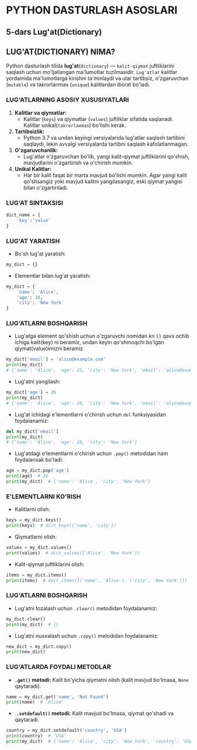 # PYTHON DASTURLASH ASOSLARI

## 5-dars Lug'at(Dictionary)

## LUG'AT(DICTIONARY) NIMA?

Python dasturlash tilida **lug'at**(`dictionary`) — `kalit-qiymat` juftliklarini saqlash uchun mo'ljallangan ma'lumotlar tuzilmasidir. `Lug'atlar` kalitlar yordamida ma'lumotlarga kirishni ta'minlaydi va ular tartibsiz, o'zgaruvchan (`mutable`) va takrorlanmas (`unique`) kalitlardan iborat bo'ladi.

### LUG'ATLARNING ASOSIY XUSUSIYATLARI
1. **Kalitlar va qiymatlar:**
    - Kalitlar (`keys`) va qiymatlar (`values`) juftliklar sifatida saqlanadi. Kalitlar unikal(`takrorlanmas`) bo'lishi kerak.
2. **Tartibsizlik:**
    - Python 3.7 va undan keyingi versiyalarida lug'atlar saqlash tartibini saqlaydi, lekin avvalgi versiyalarda tartibni saqlash kafolatlanmagan.
3. **O'zgaruvchanlik:**
    - Lug'atlar o'zgaruvchan bo'lib, yangi kalit-qiymat juftliklarini qo'shish, mavjudlarini o'zgartirish va o'chirish mumkin.
4. **Unikal Kalitlar:**
    - Har bir kalit faqat bir marta mavjud bo'lishi mumkin. Agar yangi kalit qo'shsangiz yoki mavjud kalitni yangilasangiz, eski qiymat yangisi bilan o'zgartiriladi.

### LUG'AT SINTAKSISI

```python
dict_name = {
    'key':'value'
}
```

### LUG'AT YARATISH
- Bo'sh lug'at yaratish:
```python
my_dict = {}
```

- Elementlar bilan lug'at yaratish:
```python
my_dict = {
    'name': 'Alice',
    'age': 30,
    'city': 'New York'
}
```

### LUG'ATLARNI BOSHQARISH

- Lug'atga element qo'shish uchun o'zgaruvchi nomidan kn `[]` qavs ochib ichiga kalit(key) ni beramiz, undan keyin qo'shmoqchi bo'lgan qiymat(value)imizni beramiz.
```python
my_dict['email'] = 'alice@example.com'
print(my_dict)
# {'name': 'Alice', 'age': 25, 'city': 'New York', 'email': 'alice@example.com'}
```

- Lug'atni yangilash:
```python
my_dict['age'] = 26
print(my_dict)
# {'name': 'Alice', 'age': 26, 'city': 'New York', 'email': 'alice@example.com'}
```
- Lug'at ichidagi e'lementlarni o'chirish uchun `del` funksiyasidan foydalanamiz:
```python
del my_dict['email']
print(my_dict)
# {'name': 'Alice', 'age': 26, 'city': 'New York'}
```
- Lug'atdagi e'lementlarni o'chirish uchun `.pop()` metodidan ham foydalansak bo'ladi:
```python
age = my_dict.pop('age')
print(age)  # 26
print(my_dict)  # {'name': 'Alice', 'city': 'New York'}
```

### E'LEMENTLARNI KO'RISH
- Kalitlarni olish:
```python
keys = my_dict.keys()
print(keys)  # dict_keys(['name', 'city'])
```
- Qiymatlarni olish:
```python
values = my_dict.values()
print(values)  # dict_values(['Alice', 'New York'])
```
- Kalit-qiymat juftliklarini olish:
```python
items = my_dict.items()
print(items)  # dict_items([('name', 'Alice'), ('city', 'New York')])
```

### LUG'ATLARNI BOSHQARISH

- Lug'atni tozalash uchun `.clear()` metodidan foydalanamiz:
```python
my_dict.clear()
print(my_dict)  # {}
```
- Lug'atni nusxalash uchun `.copy()` metodidan foydalanamiz:
```python
new_dict = my_dict.copy()
print(new_dict)
```

### LUG'ATLARDA FOYDALI METODLAR
- **`.get()` metodi:** Kalit bo'yicha qiymatni olish (kalit mavjud bo'lmasa, `None` qaytaradi).
```python
name = my_dict.get('name', 'Not Found')
print(name)  # 'Alice'
```
- .**`.setdefault()` metodi:** Kalit mavjud bo'lmasa, qiymat qo'shadi va qaytaradi.
```python
country = my_dict.setdefault('country', 'USA')
print(country)  # 'USA'
print(my_dict)  # {'name': 'Alice', 'city': 'New York', 'country': 'USA'}
```